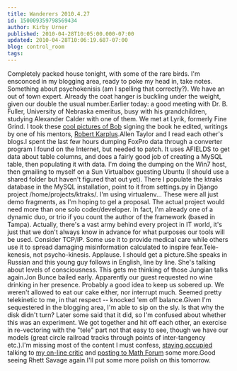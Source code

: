 ```yaml
---
title: Wanderers 2010.4.27
id: 150009359798569434
author: Kirby Urner
published: 2010-04-28T10:05:00.000-07:00
updated: 2010-04-28T10:06:19.687-07:00
blog: control_room
tags: 
---
```


Completely packed house tonight, with some of the rare birds.  I'm ensconced in my blogging area, ready to poke my head in, take notes.  Something about psychokenisis (am I spelling that correctly?).  We have an out of town expert.  Already the coat hanger is buckling under the weight, given our double the usual number.Earlier today: a good meeting with Dr. B. Fuller, University of Nebraska emeritus, busy with his grandchildren, studying Alexander Calder with one of them.  We met at Lyrik, formerly Fine Grind. I took these [cool pictures of Bob](http://mybizmo.blogspot.com/2010/04/first-person-physics.html) signing the book he edited, writings by one of his mentors, [Robert Karplus](http://coffeeshopsnet.blogspot.com/2009/02/about-constructivism.html).Allen Taylor and I read each other's blogs.I spent the last few hours dumping FoxPro data through a converter program I found on the Internet, but needed to patch.  It uses AFIELDS to get data about table columns, and does a fairly good job of creating a MySQL table, then populating it with data.  I'm doing the dumping on the Win7 host, then gmailing to myself on a Sun Virtualbox guesting Ubuntu (I should use a shared folder but haven't figured that out yet).  There I populate the ktraks database in the MySQL installation, point to it from settings.py in Django project /home/projects/ktraks/.  I'm using virtualenv...  [](https://blogger.googleusercontent.com/img/b/R29vZ2xl/AVvXsEjPgIUlAfQaMKcR0wLoT8kJTVQF2iHOUz5_72EMCCDCB3WP1KjFjFF-Ku1ncPo8XFTK1TWP-Of74EKgtelbfcEbFoi1PI2rTBAaw5a3IUgLua3ZorR1OWYJpjXOW2LACS-Nmf3c/s1600/ktraksconvert.png)These were all just demo fragments, as I'm hoping to gel a proposal.  The actual project would need more than one solo coder/developer.  In fact, I'm already one of a dynamic duo, or trio if you count the author of the framework (based in Tampa).  Actually, there's a vast army behind every project in IT world, it's just that we don't always know in advance for what purposes our tools will be used.  Consider TCP/IP.  Some use it to provide medical care while others use it to spread damaging misinformation calculated to inspire fear.Tele-kenesis, not psycho-kinesis.  Applause.  I should get a picture.[](http://www.flickr.com/photos/17157315@N00/4559609876/)She speaks in Russian and this young guy follows in English, line by line.  She's talking about levels of consciousness.  This gets me thinking of those Jungian talks again.Jon Bunce bailed early.  Apparently our guest requested no wine drinking in her presence. Probably a good idea to keep us sobered up. We weren't allowed to eat our cake either, nor interrupt much.  Seemed pretty telekinetic to me, in that respect -- knocked 'em off balance.Given I'm sequestered in the blogging area, I'm able to sip on the sly.  Is that why the disk didn't turn?  Later some said that it did, so I'm confused about whether this was an experiment.  We got together and hit off each other, an exercise in re-vectoring with the "tele" part not that easy to see, though we have our models (great circle railroad tracks through points of inter-tangency etc.).I'm missing most of the content I must confess, [staying occupied](http://groups.yahoo.com/group/synergeo/message/58376) talking to [my on-line critic](http://worldgame.blogspot.com/2010/04/my-first-critic.html) and [posting to Math Forum](http://mathforum.org/kb/message.jspa?messageID=7049131&tstart=0) some more.Good seeing Rhett Savage again.I'll put some more polish on this tomorrow.